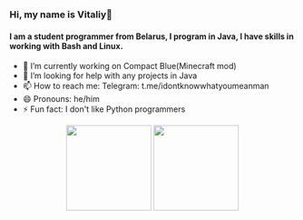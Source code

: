 ### Hi, my name is Vitaliy👋

#### I am a student programmer from Belarus, I program in Java, I have skills in working with Bash and Linux.

- 🔭 I’m currently working on Compact Blue(Minecraft mod)
- 🤔 I’m looking for help with any projects in Java
- 📫 How to reach me: Telegram: t.me/idontknowwhatyoumeanman
- 😄 Pronouns: he/him
- ⚡ Fun fact: I don't like Python programmers

<p align='center'>
   <a href="https://github-readme-stats.vercel.app/api?username=Vitaliylevchuk&show_icons=true&count_private=true">
       <img height=150 src="https://github-readme-stats.vercel.app/api?username=Vitaliylevchuk&show_icons=true&count_private=true"/></a>
   <a href="https://github.com/Vitaliylevchuk/github-readme-stats">
      <img height=150 src="https://github-readme-stats.vercel.app/api/top-langs/?username=Vitaliylevchuk&size_weight=0.5&count_weight=0.5&layout=compact"/></a>
</p>

<!--
**Vitaliylevchuk/Vitaliylevchuk** is a ✨ _special_ ✨ repository because its `README.md` (this file) appears on your GitHub profile.

Here are some ideas to get you started:


-->
